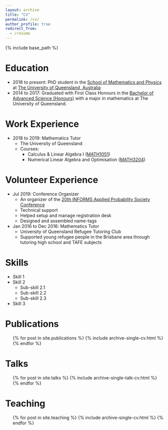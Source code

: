 ```yaml
---
layout: archive
title: "CV"
permalink: /cv/
author_profile: true
redirect_from:
  - /resume
---
```


{% include base_path %}

Education
======
* 2018 to present: PhD student in the [School of Mathematics and Physics](https://smp.uq.edu.au/) 
at [The University of Queensland, Australia](https://www.uq.edu.au/)
* 2014 to 2017: Graduated with First Class Honours in the 
[Bachelor of Advanced Science (Honours)](https://future-students.uq.edu.au/study/programs/bachelor-advanced-science-honours-2341)
with a major in mathematics at The University of Queensland.

Work Experience
======
* 2018 to 2019: Mathematics Tutor
  * The University of Queensland
  * Courses: 
    * Calculus & Linear Algebra I ([MATH1051](https://my.uq.edu.au/programs-courses/course.html?course_code=MATH1051))
    * Numerical Linear Algebra and Optimisation ([MATH3204](https://my.uq.edu.au/programs-courses/course.html?course_code=MATH3204))

Volunteer Experience
======
* Jul 2019: Conference Organizer
  * An organizer of the [20th INFORMS Applied Probability Society Conference](https://informs-aps.smp.uq.edu.au/)
  * Technical support
  * Helped setup and manage registration desk
  * Designed and assembled name-tags
* Jan 2016 to Dec 2016: Mathematics Tutor
  * University of Queensland Refugee Tutoring Club
  * Supported young refugee people in the Brisbane area through tutoring high school and TAFE subjects

Skills
======
* Skill 1
* Skill 2
  * Sub-skill 2.1
  * Sub-skill 2.2
  * Sub-skill 2.3
* Skill 3

Publications
======
  <ul>{% for post in site.publications %}
    {% include archive-single-cv.html %}
  {% endfor %}</ul>
  
Talks
======
  <ul>{% for post in site.talks %}
    {% include archive-single-talk-cv.html %}
  {% endfor %}</ul>
  
Teaching
======
  <ul>{% for post in site.teaching %}
    {% include archive-single-cv.html %}
  {% endfor %}</ul>
